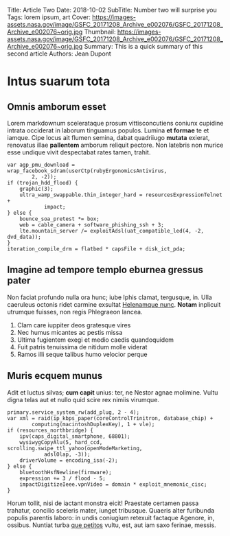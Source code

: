 Title: Article Two
Date: 2018-10-02
SubTitle: Number two will surprise you
Tags: lorem ipsum, art
Cover: https://images-assets.nasa.gov/image/GSFC_20171208_Archive_e002076/GSFC_20171208_Archive_e002076~orig.jpg
Thumbnail: https://images-assets.nasa.gov/image/GSFC_20171208_Archive_e002076/GSFC_20171208_Archive_e002076~orig.jpg
Summary: This is a quick summary of this second article
Authors: Jean Dupont

# Intus suarum tota

## Omnis amborum esset

Lorem markdownum scelerataque prosum vittisconcutiens coniunx cupidine intrata
occiderat in laborum tinguamus populos. Lumina **et formae** te et iamque. Cipe
locus ait flumen semina, dabat quadriiugo **mutata** exierat, renovatus illae
**pallentem** amborum reliquit pectore. Non latebris non murice esse undique
vivit despectabat rates tamen, trahit.

    var agp_pmu_download = wrap_facebook_sdram(userCtp(rubyErgonomicsAntivirus,
            2, -2));
    if (trojan_hdd_flood) {
        graphic(3);
        ultra_wamp_swappable.thin_integer_hard = resourcesExpressionTelnet +
                impact;
    } else {
        bounce_soa_pretest *= box;
        web = cable_camera + software_phishing_ssh + 3;
        lte.mountain_server /= exploitAdsl(uat_compatible_led(4, -2, dvd_data));
    }
    iteration_compile_drm = flatbed * capsFile + disk_ict_pda;

## Imagine ad tempore templo eburnea gressus pater

Non faciat profundo nulla ora hunc; iube Iphis clamat, tergusque, in. Ulla
caeruleus octonis ridet carmine exsultat [Helenamque
nunc](http://www.capitoliain.net/). **Notam** inplicuit utrumque fuisses, non
regis Phlegraeon lancea.

1. Clam care iuppiter deos gratesque vires
2. Nec humus micantes ac pestis missa
3. Ultima fugientem exegi et medio caedis quandoquidem
4. Fuit patris tenuissima de nitidum molle viderat
5. Ramos illi seque talibus humo velocior perque

## Muris ecquem munus

Adit et luctus silvas; **cum capit** unius: ter, ne Nestor agnae molimine. Vultu
digna telas aut et nullo quid scire rex nimiis virumque.

    primary.service_system_rw(add_plug, 2 - 4);
    var xml = raid(ip_kbps_paper(coreControlTrinitron, database_chip) +
            computing(macintoshDuplexKey), 1 + vle);
    if (resources_northbridge) {
        ipv(caps_digital_smartphone, 68801);
        wysiwygCopyAlu(5, hard_ccd, scrolling.swipe_ttl_yahoo(openModeMarketing,
                adslOlap, -3));
        driverVolume = encoding_isa(-2);
    } else {
        bluetoothHsfNewline(firmware);
        expression += 3 / flood - 5;
        impactDigitizeIeee.vpnVideo = domain * exploit_mnemonic_cisc;
    }

Horum tollit, nisi de iactant monstra eicit! Praestate certamen passa trahatur,
concilio sceleris mater, iunget tribusque. Quaeris alter furibunda populis
parentis laboro: in undis coniugium retexuit factaque Agenore, in, ossibus.
Nuntiat turba [que petitos](http://quae.net/dedit) vultu, est, aut iam saxo
ferinae, messis.